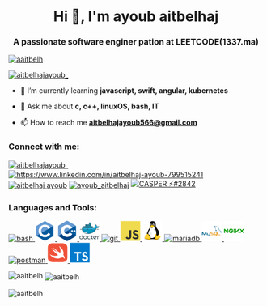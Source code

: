 <h1 align="center">Hi 👋, I'm ayoub aitbelhaj</h1>
<h3 align="center">A passionate software enginer pation at LEETCODE(1337.ma)</h3>

<p align="left"> <a href="https://github.com/ryo-ma/github-profile-trophy"><img src="https://github-profile-trophy.vercel.app/?username=aaitbelh" alt="aaitbelh" /></a> </p>

<p align="left"> <a href="https://twitter.com/aitbelhajayoub_" target="blank"><img src="https://img.shields.io/twitter/follow/aitbelhajayoub_?logo=twitter&style=for-the-badge" alt="aitbelhajayoub_" /></a> </p>

- 🌱 I’m currently learning **javascript, swift, angular, kubernetes**

- 💬 Ask me about **c, c++, linuxOS, bash, IT**

- 📫 How to reach me **aitbelhajayoub566@gmail.com**

<h3 align="left">Connect with me:</h3>
<p align="left">
<a href="https://twitter.com/aitbelhajayoub_" target="blank"><img align="center" src="https://raw.githubusercontent.com/rahuldkjain/github-profile-readme-generator/master/src/images/icons/Social/twitter.svg" alt="aitbelhajayoub_" height="30" width="40" /></a>
<a href="https://linkedin.com/in/https://www.linkedin.com/in/aitbelhaj-ayoub-799515241" target="blank"><img align="center" src="https://raw.githubusercontent.com/rahuldkjain/github-profile-readme-generator/master/src/images/icons/Social/linked-in-alt.svg" alt="https://www.linkedin.com/in/aitbelhaj-ayoub-799515241" height="30" width="40" /></a>
<a href="https://stackoverflow.com/users/aitbelhaj ayoub" target="blank"><img align="center" src="https://raw.githubusercontent.com/rahuldkjain/github-profile-readme-generator/master/src/images/icons/Social/stack-overflow.svg" alt="aitbelhaj ayoub" height="30" width="40" /></a>
<a href="https://instagram.com/ayoub_aitbelhaj" target="blank"><img align="center" src="https://raw.githubusercontent.com/rahuldkjain/github-profile-readme-generator/master/src/images/icons/Social/instagram.svg" alt="ayoub_aitbelhaj" height="30" width="40" /></a>
<a href="https://discord.gg/CASPER ⚡#2842" target="blank"><img align="center" src="https://raw.githubusercontent.com/rahuldkjain/github-profile-readme-generator/master/src/images/icons/Social/discord.svg" alt="CASPER ⚡#2842" height="30" width="40" /></a>
</p>

<h3 align="left">Languages and Tools:</h3>
<p align="left"> <a href="https://www.gnu.org/software/bash/" target="_blank" rel="noreferrer"> <img src="https://www.vectorlogo.zone/logos/gnu_bash/gnu_bash-icon.svg" alt="bash" width="40" height="40"/> </a> <a href="https://www.cprogramming.com/" target="_blank" rel="noreferrer"> <img src="https://raw.githubusercontent.com/devicons/devicon/master/icons/c/c-original.svg" alt="c" width="40" height="40"/> </a> <a href="https://www.w3schools.com/cpp/" target="_blank" rel="noreferrer"> <img src="https://raw.githubusercontent.com/devicons/devicon/master/icons/cplusplus/cplusplus-original.svg" alt="cplusplus" width="40" height="40"/> </a> <a href="https://www.docker.com/" target="_blank" rel="noreferrer"> <img src="https://raw.githubusercontent.com/devicons/devicon/master/icons/docker/docker-original-wordmark.svg" alt="docker" width="40" height="40"/> </a> <a href="https://git-scm.com/" target="_blank" rel="noreferrer"> <img src="https://www.vectorlogo.zone/logos/git-scm/git-scm-icon.svg" alt="git" width="40" height="40"/> </a> <a href="https://developer.mozilla.org/en-US/docs/Web/JavaScript" target="_blank" rel="noreferrer"> <img src="https://raw.githubusercontent.com/devicons/devicon/master/icons/javascript/javascript-original.svg" alt="javascript" width="40" height="40"/> </a> <a href="https://www.linux.org/" target="_blank" rel="noreferrer"> <img src="https://raw.githubusercontent.com/devicons/devicon/master/icons/linux/linux-original.svg" alt="linux" width="40" height="40"/> </a> <a href="https://mariadb.org/" target="_blank" rel="noreferrer"> <img src="https://www.vectorlogo.zone/logos/mariadb/mariadb-icon.svg" alt="mariadb" width="40" height="40"/> </a> <a href="https://www.mysql.com/" target="_blank" rel="noreferrer"> <img src="https://raw.githubusercontent.com/devicons/devicon/master/icons/mysql/mysql-original-wordmark.svg" alt="mysql" width="40" height="40"/> </a> <a href="https://www.nginx.com" target="_blank" rel="noreferrer"> <img src="https://raw.githubusercontent.com/devicons/devicon/master/icons/nginx/nginx-original.svg" alt="nginx" width="40" height="40"/> </a> <a href="https://postman.com" target="_blank" rel="noreferrer"> <img src="https://www.vectorlogo.zone/logos/getpostman/getpostman-icon.svg" alt="postman" width="40" height="40"/> </a> <a href="https://developer.apple.com/swift/" target="_blank" rel="noreferrer"> <img src="https://raw.githubusercontent.com/devicons/devicon/master/icons/swift/swift-original.svg" alt="swift" width="40" height="40"/> </a> <a href="https://www.typescriptlang.org/" target="_blank" rel="noreferrer"> <img src="https://raw.githubusercontent.com/devicons/devicon/master/icons/typescript/typescript-original.svg" alt="typescript" width="40" height="40"/> </a> </p>

<p><img align="left" src="https://github-readme-stats.vercel.app/api/top-langs?username=aaitbelh&show_icons=true&locale=en&layout=compact" alt="aaitbelh" /></p>

<p>&nbsp;<img align="center" src="https://github-readme-stats.vercel.app/api?username=aaitbelh&show_icons=true&locale=en" alt="aaitbelh" /></p>

<p><img align="center" src="https://github-readme-streak-stats.herokuapp.com/?user=aaitbelh&" alt="aaitbelh" /></p>
